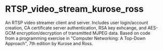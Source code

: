 # RTSP_video_stream_kurose_ross
An RTSP video streamer client and server. Includes user login/account creation, CA certificate server authentication, RSA key exhcange, and AES-GCM encryption/decryption of transmitted MJPEG data. Based on code from a programming exercise in "Computer Networking: A Top-Down Approach", 7th edition by Kurose and Ross.
